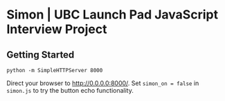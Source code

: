 # Simon | UBC Launch Pad JavaScript Interview Project

## Getting Started

```
python -m SimpleHTTPServer 8000
```

Direct your browser to http://0.0.0.0:8000/.
Set `simon_on = false` in `simon.js` to try the button echo functionality.

